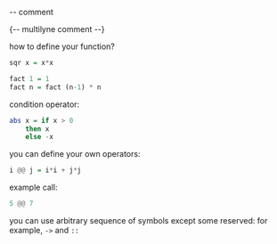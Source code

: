 -- comment

{--
	multilyne comment
--}

how to define your function?

```hs
sqr x = x*x
```

```hs
fact 1 = 1
fact n = fact (n-1) * n
```

condition operator:

```hs
abs x = if x > 0
	then x
	else -x
```

you can define your own operators:

```hs
i @@ j = i*i + j*j
```

example call:

```hs
5 @@ 7
```

you can use arbitrary sequence of symbols except some reserved:
for example, `->` and `::`
